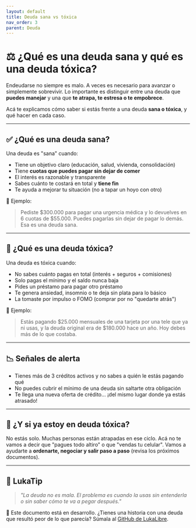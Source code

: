 ```yaml
---
layout: default
title: Deuda sana vs tóxica
nav_order: 3
parent: Deuda
---
```


# ⚖️ ¿Qué es una deuda sana y qué es una deuda tóxica?

Endeudarse no siempre es malo. A veces es necesario para avanzar o simplemente sobrevivir.
Lo importante es distinguir entre una deuda que **puedes manejar** y una que **te atrapa, te estresa o te empobrece**.

Acá te explicamos cómo saber si estás frente a una deuda **sana o tóxica**, y qué hacer en cada caso.

---

## ✅ ¿Qué es una deuda sana?

Una deuda es "sana" cuando:

- Tiene un objetivo claro (educación, salud, vivienda, consolidación)
- Tiene **cuotas que puedes pagar sin dejar de comer**
- El interés es razonable y transparente
- Sabes cuánto te costará en total y **tiene fin**
- Te ayuda a mejorar tu situación (no a tapar un hoyo con otro)

💬 Ejemplo:
> Pediste $300.000 para pagar una urgencia médica y lo devuelves en 6 cuotas de $55.000.
> Puedes pagarlas sin dejar de pagar lo demás. Esa es una deuda sana.

---

## 🧨 ¿Qué es una deuda tóxica?

Una deuda es tóxica cuando:

- No sabes cuánto pagas en total (interés + seguros + comisiones)
- Solo pagas el mínimo y el saldo nunca baja
- Pides un préstamo para pagar otro préstamo
- Te genera ansiedad, insomnio o te deja sin plata para lo básico
- La tomaste por impulso o FOMO (comprar por no "quedarte atrás")

💬 Ejemplo:
> Estás pagando $25.000 mensuales de una tarjeta por una tele que ya ni usas, y la deuda original era de $180.000 hace un año. Hoy debes más de lo que costaba.

---

## 📉 Señales de alerta

- Tienes más de 3 créditos activos y no sabes a quién le estás pagando qué
- No puedes cubrir el mínimo de una deuda sin saltarte otra obligación
- Te llega una nueva oferta de crédito… ¡del mismo lugar donde ya estás atrasado!

---

## 🧠 ¿Y si ya estoy en deuda tóxica?

No estás solo. Muchas personas están atrapadas en ese ciclo.
Acá no te vamos a decir que "pagues todo altiro" o que "vendas tu celular".
Vamos a ayudarte a **ordenarte, negociar y salir paso a paso** (revisa los próximos documentos).

---

## 🧠 LukaTip

> *"La deuda no es mala. El problema es cuando la usas sin entenderla o sin saber cómo te va a pegar después."*

📌 Este documento está en desarrollo.
¿Tienes una historia con una deuda que resultó peor de lo que parecía? Súmala al [GitHub de LukaLibre](https://github.com/raestrada/lukalibre).
